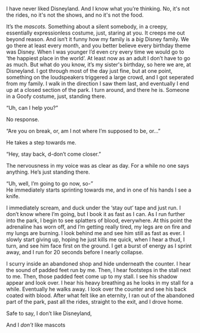 I have never liked Disneyland. And I know what you’re thinking. No, it's not the rides, no it's not the shows, and no it's not the food.





It’s the *mascots.* Something about a silent somebody, in a creepy, essentially expressionless costume, just, staring at you. It creeps me out beyond reason. And isn’t it funny how my family is a *big* Disney family. We go there at least every month, and you better believe every birthday theme was Disney. When I was younger I’d even cry every time we would go to ‘the happiest place in the world’. At least now as an adult I don’t have to go as much. But what do you know, it’s my sister's birthday, so here we are, at Disneyland. I got through most of the day just fine, but at one point, something on the loudspeakers triggered a large crowd, and I got seperated from my family. I walk in the direction I saw them last, and eventually I end up at a closed section of the park. I turn around, and there he is. Someone in a Goofy costume, just, standing there. 

“Uh, can I help you?”

No response.

“Are you on break, or, am I not where I’m supposed to be, or…”

He takes a step towards me.

“Hey, stay back, d-don’t come closer.”

The nervousness in my voice was as clear as day. For a while no one says anything. He’s just standing there.

“Uh, well, I’m going to go now, so-”  
He immediately starts sprinting towards me, and in one of his hands I see a knife.

I immediately scream, and duck under the ‘stay out’ tape and just run. I don’t know where I’m going, but I book it as fast as I can. As I run further into the park, I begin to see splatters of blood, everywhere. At this point the adrenaline has worn off, and I’m getting really tired, my legs are on fire and my lungs are burning. I look behind me and see him still as fast as ever. I slowly start giving up, hoping he just kills me quick, when I hear a thud, I turn, and see him face first on the ground. I get a burst of energy as I sprint away, and I run for 20 seconds before I nearly collapse. 

I scurry inside an abandoned shop and hide underneath the counter. I hear the sound of padded feet run by me. Then, I hear footsteps in the stall next to me. Then, those padded feet come up to my stall. I see his shadow appear and look over. I hear his heavy breathing as he looks in my stall for a while. Eventually he walks away. I look over the counter and see his back coated with blood. After what felt like an eternity, I ran out of the abandoned part of the park, past all the rides, straight to the exit, and I drove home. 

Safe to say, I don’t like Disneyland,

And I *don’t* like mascots